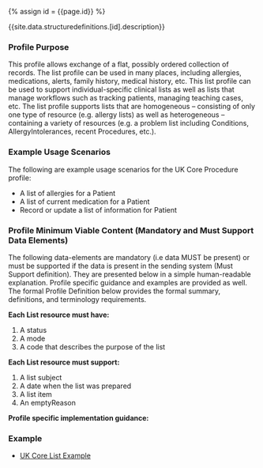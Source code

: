
{% assign id = {{page.id}} %}

{{site.data.structuredefinitions.[id].description}}

<!-- end TOC -->
### Profile Purpose ###

This profile allows exchange of a flat, possibly ordered collection of records. The list profile can be used in many places, including allergies, medications, alerts, family history, medical history, etc. This list profile can be used to support individual-specific clinical lists as well as lists that manage workflows such as tracking patients, managing teaching cases, etc. The list profile supports lists that are homogeneous – consisting of only one type of resource (e.g. allergy lists) as well as heterogeneous – containing a variety of resources (e.g. a problem list including Conditions, AllergyIntolerances, recent Procedures, etc.).

### Example Usage Scenarios ###

The following are example usage scenarios for the UK Core Procedure profile:

- A list of allergies for a Patient
- A list of current medication for a Patient
- Record or update a list of information for Patient

### Profile Minimum Viable Content (Mandatory and Must Support Data Elements) ###

The following data-elements are mandatory (i.e data MUST be present) or must be supported if the data is present in the sending system (Must Support definition). They are presented below in a simple human-readable explanation. Profile specific guidance and examples are provided as well. The formal Profile Definition below provides the formal summary, definitions, and terminology requirements.

**Each List resource must have:**

1. A status
2. A mode
3. A code that describes the purpose of the list

**Each List resource must support:**

1. A list subject
2. A date when the list was prepared
3. A list item
4. An emptyReason

**Profile specific implementation guidance:**

### Example ###

- [UK Core List Example](UKCore-List-Example.html)